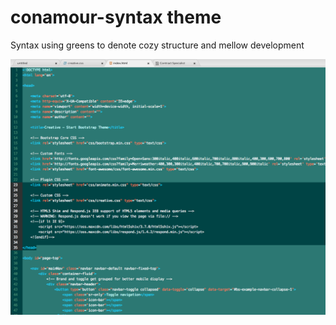 # conamour-syntax theme

Syntax using greens to denote cozy structure and mellow development

![Screenshot](https://github.com/Galactix/conamour-syntax/blob/master/screenshot.png)
